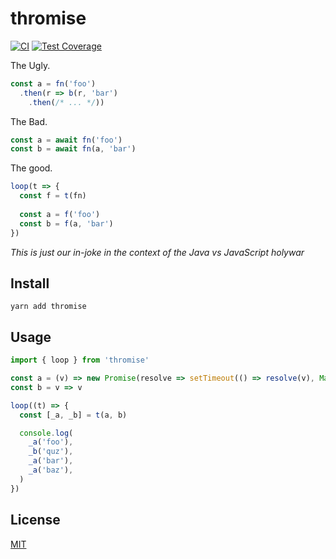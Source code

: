 # thromise

[![CI](https://github.com/qiwi/thromise/actions/workflows/ci.yaml/badge.svg?branch=master)](https://github.com/qiwi/thromise/actions/workflows/ci.yaml)
[![Test Coverage](https://api.codeclimate.com/v1/badges/b83e72f80c78f6ad1d8c/test_coverage)](https://codeclimate.com/github/qiwi/thromise/test_coverage)

The Ugly.
```js
const a = fn('foo')
  .then(r => b(r, 'bar')
    .then(/* ... */))
```

The Bad.
```js
const a = await fn('foo')
const b = await fn(a, 'bar')
```

The good.
```js
loop(t => {
  const f = t(fn)
  
  const a = f('foo')
  const b = f(a, 'bar')
})
```
 
_This is just our in-joke in the context of the Java vs JavaScript holywar_

## Install
```shell
yarn add thromise
```

## Usage
```js
import { loop } from 'thromise'

const a = (v) => new Promise(resolve => setTimeout(() => resolve(v), Math.random() * 1000))
const b = v => v

loop((t) => {
  const [_a, _b] = t(a, b)

  console.log(
    _a('foo'),
    _b('quz'),
    _a('bar'),
    _a('baz'),
  )
})
```

## License
[MIT](./LICENSE)
